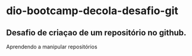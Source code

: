 # dio-bootcamp-decola-desafio-git
## Desafio de criaçao de um repositório no github.

Aprendendo a manipular repositórios 
